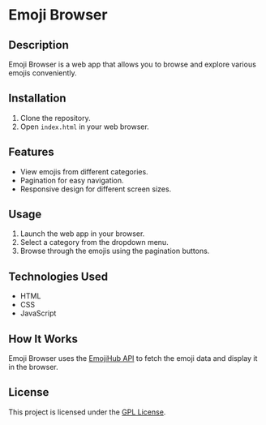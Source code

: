 # Emoji Browser

## Description
Emoji Browser is a web app that allows you to browse and explore various emojis conveniently.

## Installation
1. Clone the repository.
2. Open `index.html` in your web browser.

## Features
- View emojis from different categories.
- Pagination for easy navigation.
- Responsive design for different screen sizes.

## Usage
1. Launch the web app in your browser.
2. Select a category from the dropdown menu.
3. Browse through the emojis using the pagination buttons.

## Technologies Used
- HTML
- CSS
- JavaScript

## How It Works
Emoji Browser uses the [EmojiHub API](https://emojihub.yurace.pro/api/all) to fetch the emoji data and display it in the browser.

## License
This project is licensed under the [GPL License](LICENSE).
